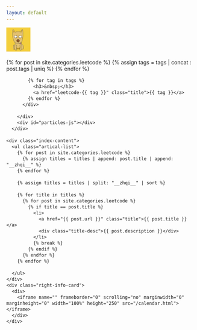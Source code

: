 ```yaml
---
layout: default
---
```


<body>
  <div class="index-wrapper">
    <div class="aside">
      <div class="info-card">
        <div id="divcss5"><img src="/images/header.png" width="64px" /><br/><br/></div>
          <div align="left" id="index_tag">
            <script src="/js/dynamic-scrollbarl.js"></script>
            {% for post in site.categories.leetcode %}
              {% assign tags = tags | concat : post.tags | uniq %}
            {% endfor %}
          
            {% for tag in tags %}
              <h3>&nbsp;</h3>
              <a href="leetcode-{{ tag }}" class="title">{{ tag }}</a>
            {% endfor %}
          </div>

        </div>
        <div id="particles-js"></div>
      </div>

    <div class="index-content">
      <ul class="artical-list">
        {% for post in site.categories.leetcode %}
          {% assign titles = titles | append: post.title | append: "__zhqi__" %}
        {% endfor %}
        
        {% assign titles = titles | split: "__zhqi__" | sort %}
        
        {% for title in titles %}
          {% for post in site.categories.leetcode %}
            {% if title == post.title %}
              <li>
                <a href="{{ post.url }}" class="title">{{ post.title }}</a>
                <div class="title-desc">{{ post.description }}</div>
              </li>
              {% break %}
            {% endif %}
          {% endfor %}
        {% endfor %}

      </ul>
    </div>
    <div class="right-info-card">
      <div>
        <iframe name="" frameborder="0" scrolling="no" marginwidth="0" marginheight="0" width="100%" height="250" src="/calendar.html"></iframe> 
      </div>
    </div>
  </div>
</body>
